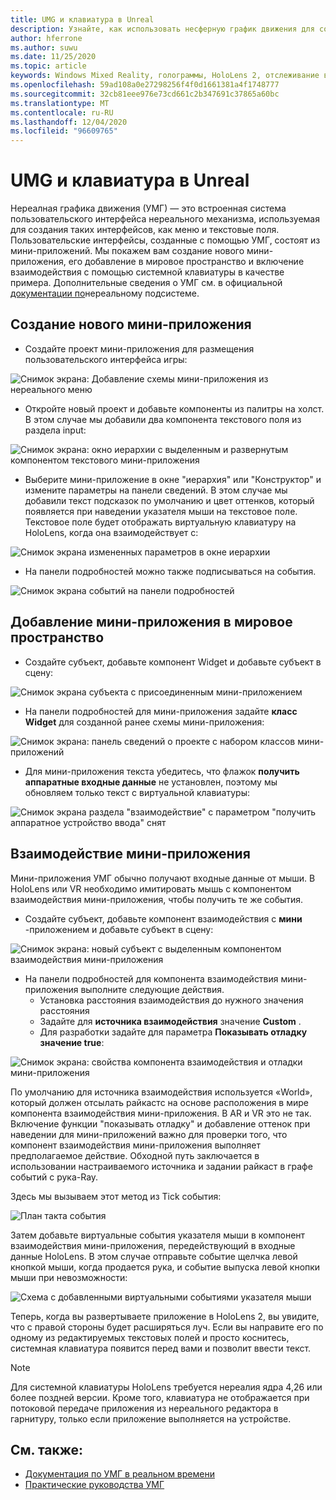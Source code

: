 ```yaml
---
title: UMG и клавиатура в Unreal
description: Узнайте, как использовать несферную график движения для создания системы пользовательского интерфейса из мини-приложений.
author: hferrone
ms.author: suwu
ms.date: 11/25/2020
ms.topic: article
keywords: Windows Mixed Reality, голограммы, HoloLens 2, отслеживание взгляда, ввод с экрана, головной дисплей, нереалный механизм, гарнитура смешанной реальности, гарнитура Windows Mixed Reality, гарнитура виртуальной реальности, мини-приложения, Пользовательский интерфейс, УМГ, нереалная графика, нереалная подсистема, UE, UE4
ms.openlocfilehash: 59ad108a0e27298256f4f0d1661381a4f1748777
ms.sourcegitcommit: 32cb81eee976e73cd661c2b347691c37865a60bc
ms.translationtype: MT
ms.contentlocale: ru-RU
ms.lasthandoff: 12/04/2020
ms.locfileid: "96609765"
---
```

# <a name="umg-and-keyboard-in-unreal"></a>UMG и клавиатура в Unreal

Нереалная графика движения (УМГ) — это встроенная система пользовательского интерфейса нереального механизма, используемая для создания таких интерфейсов, как меню и текстовые поля. Пользовательские интерфейсы, созданные с помощью УМГ, состоят из мини-приложений. Мы покажем вам создание нового мини-приложения, его добавление в мировое пространство и включение взаимодействия с помощью системной клавиатуры в качестве примера. Дополнительные сведения о УМГ см. в официальной [документации по](https://docs.unrealengine.com/en-US/Engine/UMG/index.html)нереальному подсистеме. 

## <a name="create-a-new-widget"></a>Создание нового мини-приложения

- Создайте проект мини-приложения для размещения пользовательского интерфейса игры:

![Снимок экрана: Добавление схемы мини-приложения из нереального меню](images/unreal-umg-img-01.png)

- Откройте новый проект и добавьте компоненты из палитры на холст.  В этом случае мы добавили два компонента текстового поля из раздела input:

![Снимок экрана: окно иерархии с выделенным и развернутым компонентом текстового мини-приложения](images/unreal-umg-img-02.png)

- Выберите мини-приложение в окне "иерархия" или "Конструктор" и измените параметры на панели сведений.  В этом случае мы добавили текст подсказок по умолчанию и цвет оттенков, который появляется при наведении указателя мыши на текстовое поле.  Текстовое поле будет отображать виртуальную клавиатуру на HoloLens, когда она взаимодействует с:

![Снимок экрана измененных параметров в окне иерархии](images/unreal-umg-img-03.png)

- На панели подробностей можно также подписываться на события.

![Снимок экрана событий на панели подробностей](images/unreal-umg-img-04.png)

## <a name="add-a-widget-to-world-space"></a>Добавление мини-приложения в мировое пространство

- Создайте субъект, добавьте компонент Widget и добавьте субъект в сцену:

![Снимок экрана субъекта с присоединенным мини-приложением](images/unreal-umg-img-05.png)

- На панели подробностей для мини-приложения задайте **класс Widget** для созданной ранее схемы мини-приложения:

![Снимок экрана: панель сведений о проекте с набором классов мини-приложений](images/unreal-umg-img-06.png)

- Для мини-приложения текста убедитесь, что флажок **получить аппаратные входные данные** не установлен, поэтому мы обновляем только текст с виртуальной клавиатуры:

![Снимок экрана раздела "взаимодействие" с параметром "получить аппаратное устройство ввода" снят](images/unreal-umg-img-07.png)

## <a name="widget-interaction"></a>Взаимодействие мини-приложения

Мини-приложения УМГ обычно получают входные данные от мыши.  В HoloLens или VR необходимо имитировать мышь с компонентом взаимодействия мини-приложения, чтобы получить те же события.

- Создайте субъект, добавьте компонент взаимодействия с **мини** -приложением и добавьте субъект в сцену:

![Снимок экрана: новый субъект с выделенным компонентом взаимодействия мини-приложения](images/unreal-umg-img-08.png)

- На панели подробностей для компонента взаимодействия мини-приложения выполните следующие действия.
    - Установка расстояния взаимодействия до нужного значения расстояния
    - Задайте для **источника взаимодействия** значение **Custom** .
    - Для разработки задайте для параметра **Показывать отладку** **значение true**:

![Снимок экрана: свойства компонента взаимодействия и отладки мини-приложения](images/unreal-umg-img-09.png)

По умолчанию для источника взаимодействия используется «World», который должен отсылать райкастс на основе расположения в мире компонента взаимодействия мини-приложения. В AR и VR это не так.  Включение функции "показывать отладку" и добавление оттенок при наведении для мини-приложений важно для проверки того, что компонент взаимодействия мини-приложения выполняет предполагаемое действие.  Обходной путь заключается в использовании настраиваемого источника и задании райкаст в графе событий с рука-Ray.  

Здесь мы вызываем этот метод из Tick события:

![План такта события](images/unreal-umg-img-10.png)

Затем добавьте виртуальные события указателя мыши в компонент взаимодействия мини-приложения, передействующий в входные данные HoloLens.  В этом случае отправьте событие щелчка левой кнопкой мыши, когда продается рука, и событие выпуска левой кнопки мыши при невозможности:

![Схема с добавленными виртуальными событиями указателя мыши](images/unreal-umg-img-13.png)

Теперь, когда вы развертываете приложение в HoloLens 2, вы увидите, что с правой стороны будет расширяться луч. Если вы направите его по одному из редактируемых текстовых полей и просто коснитесь, системная клавиатура появится перед вами и позволит ввести текст. 
 
> [!NOTE]
> Для системной клавиатуры HoloLens требуется нереалия ядра 4,26 или более поздней версии. Кроме того, клавиатура не отображается при потоковой передаче приложения из нереального редактора в гарнитуру, только если приложение выполняется на устройстве.

## <a name="see-also"></a>См. также:
* [Документация по УМГ в реальном времени](https://docs.unrealengine.com/Engine/UMG/index.html)
* [Практические руководства УМГ](https://docs.unrealengine.com/Programming/Tutorials/UMG/index.html)
